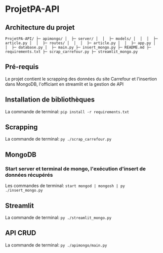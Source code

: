 # ProjetPA-API

## Architecture du projet

`ProjetPA-API/
├─ apimongo/
│  ├─ server/
│  │  ├─ models/
│  │  │  ├─ article.py
│  │  ├─ routes/
│  │  │  ├─ article.py
│  │  ├─ app.py
│  │  ├─ database.py
│  ├─ main.py
├─ insert_mongo.py
├─ README.md
├─ requirements.txt
├─ scrap_carrefour.py
├─ streamlit_mongo.py`

## Pré-requis

Le projet contient le scrapping des données du site Carrefour et l'insertion dans MongoDB, l'officiant en streamlit et la gestion de API

## Installation de bibliothèques
La commande de terminal:
`pip install -r requirements.txt`

## Scrapping 
La commande de terminal:
`py ./scrap_carrefour.py`

## MongoDB

### Start server et terminal de mongo, l'exécution d'insert de données récupérés
Les commandes de terminal:
`start mongod | mongosh | py ./insert_mongo.py`

## Streamlit 
La commande de terminal:
`py ./streamlit_mongo.py`

## API CRUD
La commande de terminal:
`py ./apimongo/main.py`


